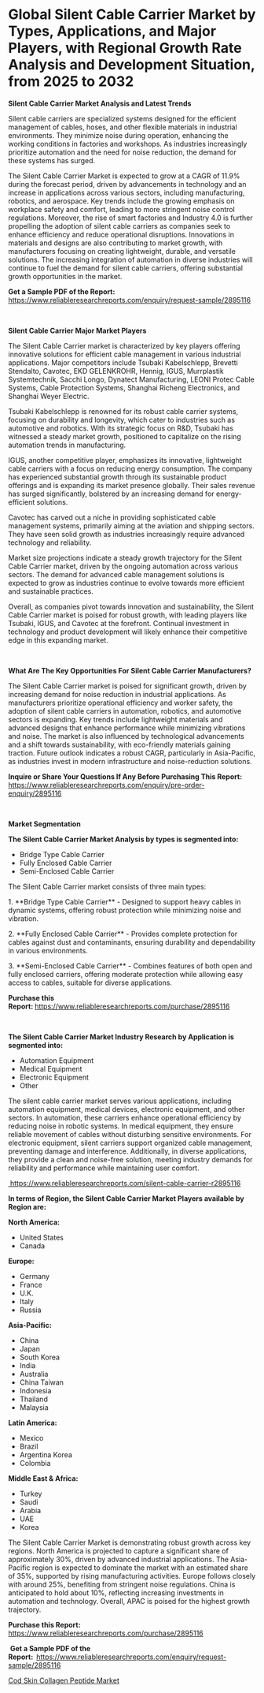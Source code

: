 <p><h1>Global Silent Cable Carrier Market by Types, Applications, and Major Players, with Regional Growth Rate Analysis and Development Situation, from 2025 to 2032</h1></p><p><strong>Silent Cable Carrier Market Analysis and Latest Trends</strong></p>
<p><p>Silent cable carriers are specialized systems designed for the efficient management of cables, hoses, and other flexible materials in industrial environments. They minimize noise during operation, enhancing the working conditions in factories and workshops. As industries increasingly prioritize automation and the need for noise reduction, the demand for these systems has surged.</p><p>The Silent Cable Carrier Market is expected to grow at a CAGR of 11.9% during the forecast period, driven by advancements in technology and an increase in applications across various sectors, including manufacturing, robotics, and aerospace. Key trends include the growing emphasis on workplace safety and comfort, leading to more stringent noise control regulations. Moreover, the rise of smart factories and Industry 4.0 is further propelling the adoption of silent cable carriers as companies seek to enhance efficiency and reduce operational disruptions. Innovations in materials and designs are also contributing to market growth, with manufacturers focusing on creating lightweight, durable, and versatile solutions. The increasing integration of automation in diverse industries will continue to fuel the demand for silent cable carriers, offering substantial growth opportunities in the market.</p></p>
<p><strong>Get a Sample PDF of the Report:&nbsp;</strong> <a href="https://www.reliableresearchreports.com/enquiry/request-sample/2895116?utm_campaign=2771&utm_medium=2&utm_source=Github&utm_content=ia&utm_term=15032025&utm_id=silent-cable-carrier">https://www.reliableresearchreports.com/enquiry/request-sample/2895116</a></p>
<p>&nbsp;</p>
<p><strong>Silent Cable Carrier Major Market Players</strong></p>
<p><p>The Silent Cable Carrier market is characterized by key players offering innovative solutions for efficient cable management in various industrial applications. Major competitors include Tsubaki Kabelschlepp, Brevetti Stendalto, Cavotec, EKD GELENKROHR, Hennig, IGUS, Murrplastik Systemtechnik, Sacchi Longo, Dynatect Manufacturing, LEONI Protec Cable Systems, Cable Protection Systems, Shanghai Richeng Electronics, and Shanghai Weyer Electric.</p><p>Tsubaki Kabelschlepp is renowned for its robust cable carrier systems, focusing on durability and longevity, which cater to industries such as automotive and robotics. With its strategic focus on R&D, Tsubaki has witnessed a steady market growth, positioned to capitalize on the rising automation trends in manufacturing.</p><p>IGUS, another competitive player, emphasizes its innovative, lightweight cable carriers with a focus on reducing energy consumption. The company has experienced substantial growth through its sustainable product offerings and is expanding its market presence globally. Their sales revenue has surged significantly, bolstered by an increasing demand for energy-efficient solutions.</p><p>Cavotec has carved out a niche in providing sophisticated cable management systems, primarily aiming at the aviation and shipping sectors. They have seen solid growth as industries increasingly require advanced technology and reliability.</p><p>Market size projections indicate a steady growth trajectory for the Silent Cable Carrier market, driven by the ongoing automation across various sectors. The demand for advanced cable management solutions is expected to grow as industries continue to evolve towards more efficient and sustainable practices.</p><p>Overall, as companies pivot towards innovation and sustainability, the Silent Cable Carrier market is poised for robust growth, with leading players like Tsubaki, IGUS, and Cavotec at the forefront. Continual investment in technology and product development will likely enhance their competitive edge in this expanding market.</p></p>
<p>&nbsp;</p>
<p><strong>What Are The Key Opportunities For Silent Cable Carrier Manufacturers?</strong></p>
<p><p>The Silent Cable Carrier market is poised for significant growth, driven by increasing demand for noise reduction in industrial applications. As manufacturers prioritize operational efficiency and worker safety, the adoption of silent cable carriers in automation, robotics, and automotive sectors is expanding. Key trends include lightweight materials and advanced designs that enhance performance while minimizing vibrations and noise. The market is also influenced by technological advancements and a shift towards sustainability, with eco-friendly materials gaining traction. Future outlook indicates a robust CAGR, particularly in Asia-Pacific, as industries invest in modern infrastructure and noise-reduction solutions.</p></p>
<p><strong>Inquire or Share Your Questions If Any Before Purchasing This Report:</strong> <a href="https://www.reliableresearchreports.com/enquiry/pre-order-enquiry/2895116?utm_campaign=2771&utm_medium=2&utm_source=Github&utm_content=ia&utm_term=15032025&utm_id=silent-cable-carrier">https://www.reliableresearchreports.com/enquiry/pre-order-enquiry/2895116</a></p>
<p>&nbsp;</p>
<p><strong>Market Segmentation</strong></p>
<p><strong>The Silent Cable Carrier Market Analysis by types is segmented into:</strong></p>
<p><ul><li>Bridge Type Cable Carrier</li><li>Fully Enclosed Cable Carrier</li><li>Semi-Enclosed Cable Carrier</li></ul></p>
<p><p>The Silent Cable Carrier market consists of three main types: </p><p>1. **Bridge Type Cable Carrier** - Designed to support heavy cables in dynamic systems, offering robust protection while minimizing noise and vibration.</p><p>  </p><p>2. **Fully Enclosed Cable Carrier** - Provides complete protection for cables against dust and contaminants, ensuring durability and dependability in various environments.</p><p>  </p><p>3. **Semi-Enclosed Cable Carrier** - Combines features of both open and fully enclosed carriers, offering moderate protection while allowing easy access to cables, suitable for diverse applications.</p></p>
<p><strong>Purchase this Report:&nbsp;</strong><a href="https://www.reliableresearchreports.com/purchase/2895116?utm_campaign=2771&utm_medium=2&utm_source=Github&utm_content=ia&utm_term=15032025&utm_id=silent-cable-carrier">https://www.reliableresearchreports.com/purchase/2895116</a></p>
<p>&nbsp;</p>
<p><strong>The Silent Cable Carrier Market Industry Research by Application is segmented into:</strong></p>
<p><ul><li>Automation Equipment</li><li>Medical Equipment</li><li>Electronic Equipment</li><li>Other</li></ul></p>
<p><p>The silent cable carrier market serves various applications, including automation equipment, medical devices, electronic equipment, and other sectors. In automation, these carriers enhance operational efficiency by reducing noise in robotic systems. In medical equipment, they ensure reliable movement of cables without disturbing sensitive environments. For electronic equipment, silent carriers support organized cable management, preventing damage and interference. Additionally, in diverse applications, they provide a clean and noise-free solution, meeting industry demands for reliability and performance while maintaining user comfort.</p></p>
<p><a href="https://www.reliableresearchreports.com/silent-cable-carrier-r2895116?utm_campaign=2771&utm_medium=2&utm_source=Github&utm_content=ia&utm_term=15032025&utm_id=silent-cable-carrier">&nbsp;https://www.reliableresearchreports.com/silent-cable-carrier-r2895116</a></p>
<p><strong>In terms of Region, the Silent Cable Carrier Market Players available by Region are:</strong></p>
<p>
    <p> <strong> North America: </strong>
        <ul>
            <li>United States</li>
            <li>Canada</li>
        </ul>
        </p> 
    <p> <strong> Europe: </strong>
        <ul>
            <li>Germany</li>
            <li>France</li>
            <li>U.K.</li>
            <li>Italy</li>
            <li>Russia</li>
        </ul>
        </p> 
    <p> <strong> Asia-Pacific: </strong>
        <ul>
            <li>China</li>
            <li>Japan</li>
            <li>South Korea</li>
            <li>India</li>
            <li>Australia</li>
            <li>China Taiwan</li>
            <li>Indonesia</li>
            <li>Thailand</li>
            <li>Malaysia</li>
        </ul>
        </p> 
    <p> <strong> Latin America: </strong>
        <ul>
            <li>Mexico</li>
            <li>Brazil</li>
            <li>Argentina Korea</li>
            <li>Colombia</li>
        </ul>
        </p> 
    <p> <strong> Middle East & Africa: </strong>
        <ul>
            <li>Turkey</li>
            <li>Saudi</li>
            <li>Arabia</li>
            <li>UAE</li>
            <li>Korea</li>
        </ul>
    </p>
    </p>
<p><p>The Silent Cable Carrier Market is demonstrating robust growth across key regions. North America is projected to capture a significant share of approximately 30%, driven by advanced industrial applications. The Asia-Pacific region is expected to dominate the market with an estimated share of 35%, supported by rising manufacturing activities. Europe follows closely with around 25%, benefiting from stringent noise regulations. China is anticipated to hold about 10%, reflecting increasing investments in automation and technology. Overall, APAC is poised for the highest growth trajectory.</p></p>
<p><strong>Purchase this Report: </strong><a href="https://www.reliableresearchreports.com/purchase/2895116?utm_campaign=2771&utm_medium=2&utm_source=Github&utm_content=ia&utm_term=15032025&utm_id=silent-cable-carrier">https://www.reliableresearchreports.com/purchase/2895116</a></p>
<p>&nbsp;<strong>Get a Sample PDF of the Report:&nbsp;&nbsp;</strong><a href="https://www.reliableresearchreports.com/enquiry/request-sample/2895116?utm_campaign=2771&utm_medium=2&utm_source=Github&utm_content=ia&utm_term=15032025&utm_id=silent-cable-carrier">https://www.reliableresearchreports.com/enquiry/request-sample/2895116</a></p>
<p><strong></strong></p>
<p><p><a href="https://github.com/orltjitsuo/Market-Research-Report-List-1/blob/main/cod-skin-collagen-peptide-market.md?utm_campaign=2771&utm_medium=2&utm_source=Github&utm_content=ia&utm_term=15032025&utm_id=silent-cable-carrier">Cod Skin Collagen Peptide Market</a></p></p>